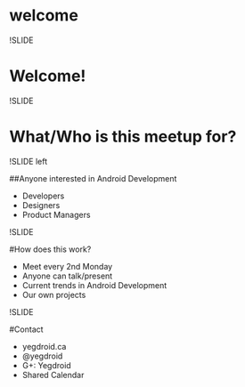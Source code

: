 # welcome

!SLIDE

# Welcome!

!SLIDE

# What/Who is this meetup for? 

!SLIDE left

##Anyone interested in Android Development
* Developers
* Designers
* Product Managers

!SLIDE

#How does this work?

* Meet every 2nd Monday
* Anyone can talk/present
* Current trends in Android Development
* Our own projects

!SLIDE

#Contact 
* yegdroid.ca
* @yegdroid
* G+: Yegdroid
* Shared Calendar